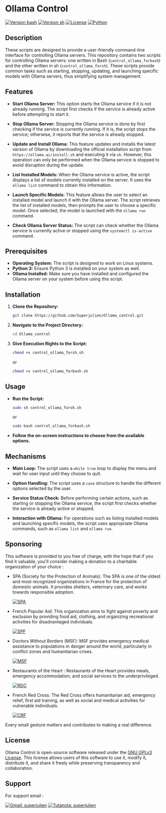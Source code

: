 # Ollama Control

[![Version bash](https://img.shields.io/badge/Version.bash-0.03-blue.svg)](https://github.com/Superjulien/Ollama_control) [![Version sh](https://img.shields.io/badge/Version.sh-0.06-blue.svg)](https://github.com/Superjulien/Ollama_control) [![License](https://img.shields.io/badge/License-GNU_GPLv3-blue.svg)](https://choosealicense.com/licenses/gpl-3.0/) [![Python](https://img.shields.io/badge/Python_3-14354C?&logo=python&logoColor=white.svg)](https://www.python.org/)

## Description

These scripts are designed to provide a user-friendly command-line interface for controlling Ollama servers. This repository contains two scripts for controlling Ollama servers: one written in Bash (`control_ollama_forbash`) and the other written in sh (`control_ollama_forsh`). These scripts provide common tasks such as starting, stopping, updating, and launching specific models with Ollama servers, thus simplifying system management.

## Features

- **Start Ollama Server:** This option starts the Ollama service if it is not already running. The script first checks if the service is already active before attempting to start it.
  
- **Stop Ollama Server:** Stopping the Ollama service is done by first checking if the service is currently running. If it is, the script stops the service; otherwise, it reports that the service is already stopped.

- **Update and Install Ollama:** This feature updates and installs the latest version of Ollama by downloading the official installation script from `https://ollama.ai/install.sh` and executing it via `sh`. However, this operation can only be performed when the Ollama service is stopped to avoid disruption during the update.

- **List Installed Models:** When the Ollama service is active, the script displays a list of models currently installed on the server. It uses the `ollama list` command to obtain this information.

- **Launch Specific Models:** This feature allows the user to select an installed model and launch it with the Ollama server. The script retrieves the list of installed models, then prompts the user to choose a specific model. Once selected, the model is launched with the `ollama run` command.

- **Check Ollama Server Status:** The script can check whether the Ollama service is currently active or stopped using the `systemctl is-active` command.

## Prerequisites

- **Operating System:** The script is designed to work on Linux systems.
- **Python 3:** Ensure Python 3 is installed on your system as well.
- **Ollama Installed:** Make sure you have installed and configured the Ollama server on your system before using this script.

## Installation

1. **Clone the Repository:**

    ```bash
    git clone https://github.com/Superjulien/Ollama_control.git
    ```

2. **Navigate to the Project Directory:**

    ```bash
    cd Ollama_control
    ```

3. **Give Execution Rights to the Script:**

    ```bash
    chmod +x control_ollama_forsh.sh
    ```
    or
    ```bash
    chmod +x control_ollama_forbash.sh
    ```

## Usage

- **Run the Script:**

    ```bash
    sudo sh control_ollama_forsh.sh
    ```
    or 
    ```bash
    sudo bash control_ollama_forbash.sh
    ```
    
- **Follow the on-screen instructions to choose from the available options.**

## Mechanisms

- **Main Loop:** The script uses a `while true` loop to display the menu and wait for user input until they choose to quit.

- **Option Handling:** The script uses a `case` structure to handle the different options selected by the user.

- **Service Status Check:** Before performing certain actions, such as starting or stopping the Ollama service, the script first checks whether the service is already active or stopped.

- **Interaction with Ollama:** For operations such as listing installed models and launching specific models, the script uses appropriate Ollama commands, such as `ollama list` and `ollama run`.

## Sponsoring

This software is provided to you free of charge, with the hope that if you find it valuable, you'll consider making a donation to a charitable organization of your choice :

- SPA (Society for the Protection of Animals): The SPA is one of the oldest and most recognized organizations in France for the protection of domestic animals. It provides shelters, veterinary care, and works towards responsible adoption.

  [![SPA](https://img.shields.io/badge/Sponsoring-SPA-red.svg)](https://www.la-spa.fr/)

- French Popular Aid: This organization aims to fight against poverty and exclusion by providing food aid, clothing, and organizing recreational activities for disadvantaged individuals.

  [![SPF](https://img.shields.io/badge/Sponsoring-Secours%20Populaire%20Français-red.svg)](https://www.secourspopulaire.fr)

- Doctors Without Borders (MSF): MSF provides emergency medical assistance to populations in danger around the world, particularly in conflict zones and humanitarian crises.

  [![MSF](https://img.shields.io/badge/Sponsoring-Médecins%20Sans%20Frontières-red.svg)](https://www.msf.fr)

- Restaurants of the Heart : Restaurants of the Heart provides meals, emergency accommodation, and social services to the underprivileged.

  [![RDC](https://img.shields.io/badge/Sponsoring-Restaurants%20du%20Cœur-red.svg)](https://www.restosducoeur.org)

- French Red Cross: The Red Cross offers humanitarian aid, emergency relief, first aid training, as well as social and medical activities for vulnerable individuals.

   [![CRF](https://img.shields.io/badge/Sponsoring-Croix%20Rouge%20Française-red.svg)](https://www.croix-rouge.fr)

Every small gesture matters and contributes to making a real difference.

## License

Ollama Control is open-source software released under the [GNU GPLv3 License](https://choosealicense.com/licenses/gpl-3.0/). This license allows users of this software to use it, modify it, distribute it, and share it freely while preserving transparency and collaboration.

## Support
For support email : 

[![Gmail: superjulien](https://img.shields.io/badge/Gmail-Contact%20Me-purple.svg)](mailto:contact.superjulien@gmail.com) [![Tutanota: superjulien](https://img.shields.io/badge/Tutanota-Contact%20Me-green.svg)](mailto:contacts.superjulien@tutanota.com)

